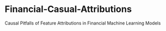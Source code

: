 # Financial-Casual-Attributions
Causal Pitfalls of Feature Attributions in Financial Machine Learning Models

